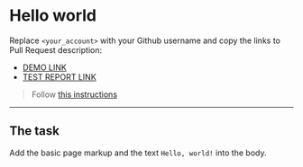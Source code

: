 # Hello world
Replace `<your_account>` with your Github username and copy the links to Pull Request description:
- [DEMO LINK](https://PresidentComanch.github.io/layout_hello-world/)
- [TEST REPORT LINK](https://PresidentComanch.github.io/layout_hello-world/report/html_report/)

> Follow [this instructions](https://github.com/mate-academy/layout_task-guideline#how-to-solve-the-layout-tasks-on-github)
___

## The task 
Add the basic page markup and the text `Hello, world!` into the body.
